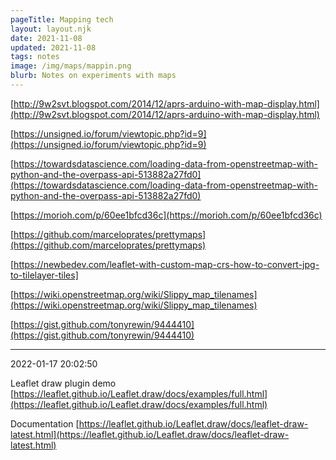 ```yaml
---
pageTitle: Mapping tech
layout: layout.njk
date: 2021-11-08
updated: 2021-11-08
tags: notes 
image: /img/maps/mappin.png
blurb: Notes on experiments with maps
---
```


[http://9w2svt.blogspot.com/2014/12/aprs-arduino-with-map-display.html](http://9w2svt.blogspot.com/2014/12/aprs-arduino-with-map-display.html)

[https://unsigned.io/forum/viewtopic.php?id=9](https://unsigned.io/forum/viewtopic.php?id=9)

[https://towardsdatascience.com/loading-data-from-openstreetmap-with-python-and-the-overpass-api-513882a27fd0](https://towardsdatascience.com/loading-data-from-openstreetmap-with-python-and-the-overpass-api-513882a27fd0)

[https://morioh.com/p/60ee1bfcd36c](https://morioh.com/p/60ee1bfcd36c)

[https://github.com/marceloprates/prettymaps](https://github.com/marceloprates/prettymaps)

[https://newbedev.com/leaflet-with-custom-map-crs-how-to-convert-jpg-to-tilelayer-tiles]

[https://wiki.openstreetmap.org/wiki/Slippy_map_tilenames](https://wiki.openstreetmap.org/wiki/Slippy_map_tilenames)

[https://gist.github.com/tonyrewin/9444410](https://gist.github.com/tonyrewin/9444410)

---
2022-01-17 20:02:50

Leaflet draw plugin demo [https://leaflet.github.io/Leaflet.draw/docs/examples/full.html](https://leaflet.github.io/Leaflet.draw/docs/examples/full.html)

Documentation [https://leaflet.github.io/Leaflet.draw/docs/leaflet-draw-latest.html](https://leaflet.github.io/Leaflet.draw/docs/leaflet-draw-latest.html)

